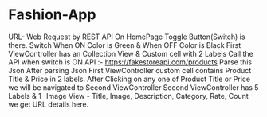 # Fashion-App
URL- Web Request by REST API
On HomePage Toggle Button(Switch) is there.
Switch When ON Color is Green & When OFF Color is Black
First ViewController has an Collection View & Custom cell with 2 Labels
Call the API when switch is ON
API :- https://fakestoreapi.com/products
Parse this Json
After parsing Json First ViewController custom cell contains Product Title & Price in 2 labels.
After Clicking on any one of Product Title or Price we will be navigated to Second ViewController
Second ViewController has 5 Labels & 1 -Image View  - Title, Image, Description, Category, Rate, Count we get URL details here.
